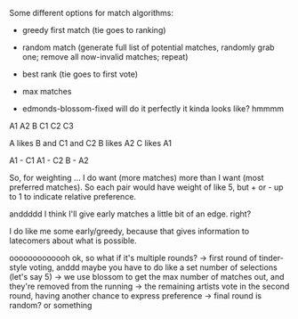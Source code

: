 
Some different options for match algorithms:

- greedy first match (tie goes to ranking)
- random match (generate full list of potential matches, randomly grab one; remove all now-invalid matches; repeat)
- best rank (tie goes to first vote)
- max matches

- edmonds-blossom-fixed will do it perfectly it kinda looks like? hmmmm

A1
A2
B
C1
C2
C3

A likes B and C1 and C2
B likes A2
C likes A1

A1 - C1
A1 - C2
B - A2

So, for weighting ... I do want (more matches) more than I want (most preferred matches).
So each pair would have weight of like 5, but + or - up to 1 to indicate relative preference.

anddddd I think I'll give early matches a little bit of an edge. right?

I do like me some early/greedy, because that gives information to latecomers about what is possible.

ooooooooooooh ok, so what if it's multiple rounds?
-> first round of tinder-style voting, anddd maybe you have to do like a set number of selections (let's say 5)
-> we use blossom to get the max number of matches out, and they're removed from the running
-> the remaining artists vote in the second round, having another chance to express preference
-> final round is random? or something
